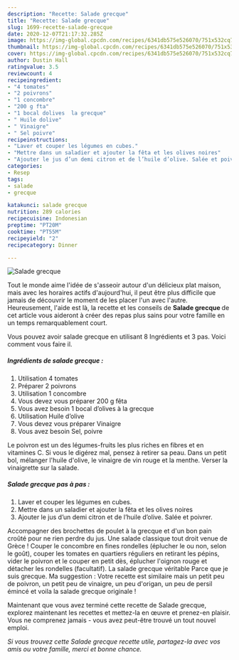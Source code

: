 ```yaml
---
description: "Recette: Salade grecque"
title: "Recette: Salade grecque"
slug: 1699-recette-salade-grecque
date: 2020-12-07T21:17:32.285Z
image: https://img-global.cpcdn.com/recipes/6341db575e526070/751x532cq70/salade-grecque-photo-principale-de-la-recette.jpg
thumbnail: https://img-global.cpcdn.com/recipes/6341db575e526070/751x532cq70/salade-grecque-photo-principale-de-la-recette.jpg
cover: https://img-global.cpcdn.com/recipes/6341db575e526070/751x532cq70/salade-grecque-photo-principale-de-la-recette.jpg
author: Dustin Hall
ratingvalue: 3.5
reviewcount: 4
recipeingredient:
- "4 tomates"
- "2 poivrons"
- "1 concombre"
- "200 g fta"
- "1 bocal dolives  la grecque"
- " Huile dolive"
- " Vinaigre"
- " Sel poivre"
recipeinstructions:
- "Laver et couper les légumes en cubes."
- "Mettre dans un saladier et ajouter la fêta et les olives noires"
- "Ajouter le jus d’un demi citron et de l’huile d’olive. Salée et poivrer."
categories:
- Resep
tags:
- salade
- grecque

katakunci: salade grecque 
nutrition: 289 calories
recipecuisine: Indonesian
preptime: "PT20M"
cooktime: "PT55M"
recipeyield: "2"
recipecategory: Dinner

---
```



![Salade grecque](https://img-global.cpcdn.com/recipes/6341db575e526070/751x532cq70/salade-grecque-photo-principale-de-la-recette.jpg)

Tout le monde aime l'idée de s'asseoir autour d'un délicieux plat maison, mais avec les horaires actifs d'aujourd'hui, il peut être plus difficile que jamais de découvrir le moment de les placer l'un avec l'autre. Heureusement, l'aide est là, la recette et les conseils de <strong> Salade grecque </strong> de cet article vous aideront à créer des repas plus sains pour votre famille en un temps remarquablement court.

<!--inarticleads1-->

Vous pouvez avoir salade grecque en utilisant 8 Ingrédients et 3 pas. Voici comment vous faire il.

##### Ingrédients de salade grecque :

1. Utilisation 4 tomates
1. Préparer 2 poivrons
1. Utilisation 1 concombre
1. Vous devez vous préparer 200 g fêta
1. Vous avez besoin 1 bocal d’olives à la grecque
1. Utilisation  Huile d’olive
1. Vous devez vous préparer  Vinaigre
1. Vous avez besoin  Sel, poivre


Le poivron est un des légumes-fruits les plus riches en fibres et en vitamines C. Si vous le digérez mal, pensez à retirer sa peau. Dans un petit bol, mélanger l&#39;huile d&#39;olive, le vinaigre de vin rouge et la menthe. Verser la vinaigrette sur la salade. 

<!--inarticleads2-->

##### Salade grecque pas à pas :

1. Laver et couper les légumes en cubes.
1. Mettre dans un saladier et ajouter la fêta et les olives noires
1. Ajouter le jus d’un demi citron et de l’huile d’olive. Salée et poivrer.


Accompagner des brochettes de poulet à la grecque et d&#39;un bon pain croûté pour ne rien perdre du jus. Une salade classique tout droit venue de Grèce ! Couper le concombre en fines rondelles (éplucher le ou non, selon le goût), couper les tomates en quartiers réguliers en retirant les pépins, vider le poivron et le couper en petit dès, éplucher l&#39;oignon rouge et détacher les rondelles (facultatif). La salade grecque véritable Parce que je suis grecque. Ma suggestion : Votre recette est similaire mais un petit peu de poivron, un petit peu de vinaigre, un peu d&#39;origan, un peu de persil émincé et voila la salade grecque originale ! 

<!--inarticleads1-->

<p>
Maintenant que vous avez terminé cette recette de Salade grecque, explorez maintenant les recettes et mettez-la en œuvre et prenez-en plaisir. Vous ne comprenez jamais - vous avez peut-être trouvé un tout nouvel emploi.
</p>

<p>
<i>Si vous trouvez cette Salade grecque recette utile, partagez-la avec vos amis ou votre famille, merci et bonne chance.</i>
</p>
